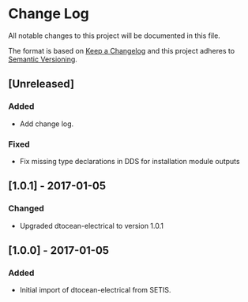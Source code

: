 # Change Log

All notable changes to this project will be documented in this file.

The format is based on [Keep a Changelog](http://keepachangelog.com/)
and this project adheres to [Semantic Versioning](http://semver.org/).

## [Unreleased]

### Added

- Add change log.

### Fixed

- Fix missing type declarations in DDS for installation module outputs

## [1.0.1] - 2017-01-05

### Changed

- Upgraded dtocean-electrical to version 1.0.1

## [1.0.0] - 2017-01-05

### Added

- Initial import of dtocean-electrical from SETIS.
